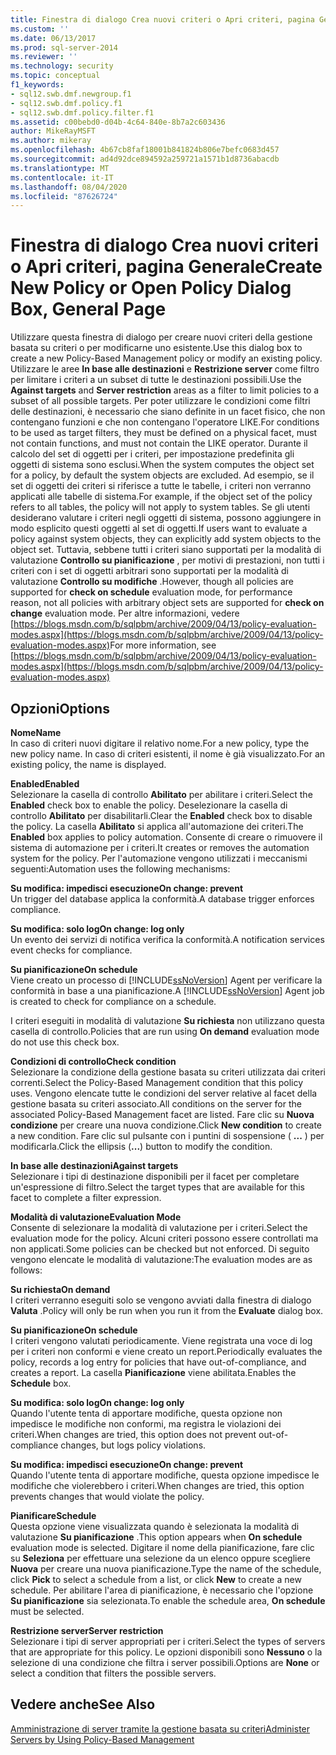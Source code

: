 ```yaml
---
title: Finestra di dialogo Crea nuovi criteri o Apri criteri, pagina Generale | Microsoft Docs
ms.custom: ''
ms.date: 06/13/2017
ms.prod: sql-server-2014
ms.reviewer: ''
ms.technology: security
ms.topic: conceptual
f1_keywords:
- sql12.swb.dmf.newgroup.f1
- sql12.swb.dmf.policy.f1
- sql12.swb.dmf.policy.filter.f1
ms.assetid: c00bebd0-d04b-4c64-840e-8b7a2c603436
author: MikeRayMSFT
ms.author: mikeray
ms.openlocfilehash: 4b67cb8faf18001b841824b806e7befc0683d457
ms.sourcegitcommit: ad4d92dce894592a259721a1571b1d8736abacdb
ms.translationtype: MT
ms.contentlocale: it-IT
ms.lasthandoff: 08/04/2020
ms.locfileid: "87626724"
---
```

# <a name="create-new-policy-or-open-policy-dialog-box-general-page"></a><span data-ttu-id="c070c-102">Finestra di dialogo Crea nuovi criteri o Apri criteri, pagina Generale</span><span class="sxs-lookup"><span data-stu-id="c070c-102">Create New Policy or Open Policy Dialog Box, General Page</span></span>
  <span data-ttu-id="c070c-103">Utilizzare questa finestra di dialogo per creare nuovi criteri della gestione basata su criteri o per modificarne uno esistente.</span><span class="sxs-lookup"><span data-stu-id="c070c-103">Use this dialog box to create a new Policy-Based Management policy or modify an existing policy.</span></span> <span data-ttu-id="c070c-104">Utilizzare le aree **In base alle destinazioni** e **Restrizione server** come filtro per limitare i criteri a un subset di tutte le destinazioni possibili.</span><span class="sxs-lookup"><span data-stu-id="c070c-104">Use the **Against targets** and **Server restriction** areas as a filter to limit policies to a subset of all possible targets.</span></span> <span data-ttu-id="c070c-105">Per poter utilizzare le condizioni come filtri delle destinazioni, è necessario che siano definite in un facet fisico, che non contengano funzioni e che non contengano l'operatore LIKE.</span><span class="sxs-lookup"><span data-stu-id="c070c-105">For conditions to be used as target filters, they must be defined on a physical facet, must not contain functions, and must not contain the LIKE operator.</span></span> <span data-ttu-id="c070c-106">Durante il calcolo del set di oggetti per i criteri, per impostazione predefinita gli oggetti di sistema sono esclusi.</span><span class="sxs-lookup"><span data-stu-id="c070c-106">When the system computes the object set for a policy, by default the system objects are excluded.</span></span>  <span data-ttu-id="c070c-107">Ad esempio, se il set di oggetti dei criteri si riferisce a tutte le tabelle, i criteri non verranno applicati alle tabelle di sistema.</span><span class="sxs-lookup"><span data-stu-id="c070c-107">For example, if the object set of the policy refers to all tables, the policy will not apply to system tables.</span></span> <span data-ttu-id="c070c-108">Se gli utenti desiderano valutare i criteri negli oggetti di sistema, possono aggiungere in modo esplicito questi oggetti al set di oggetti.</span><span class="sxs-lookup"><span data-stu-id="c070c-108">If users want to evaluate a policy against system objects, they can explicitly add system objects to the object set.</span></span> <span data-ttu-id="c070c-109">Tuttavia, sebbene tutti i criteri siano supportati per la modalità di valutazione **Controllo su pianificazione** , per motivi di prestazioni, non tutti i criteri con i set di oggetti arbitrari sono supportati per la modalità di valutazione **Controllo su modifiche** .</span><span class="sxs-lookup"><span data-stu-id="c070c-109">However, though all policies are supported for **check on schedule** evaluation mode, for performance reason, not all policies with arbitrary object sets are supported for **check on change** evaluation mode.</span></span> <span data-ttu-id="c070c-110">Per altre informazioni, vedere [https://blogs.msdn.com/b/sqlpbm/archive/2009/04/13/policy-evaluation-modes.aspx](https://blogs.msdn.com/b/sqlpbm/archive/2009/04/13/policy-evaluation-modes.aspx)</span><span class="sxs-lookup"><span data-stu-id="c070c-110">For more information, see [https://blogs.msdn.com/b/sqlpbm/archive/2009/04/13/policy-evaluation-modes.aspx](https://blogs.msdn.com/b/sqlpbm/archive/2009/04/13/policy-evaluation-modes.aspx)</span></span>  
  
## <a name="options"></a><span data-ttu-id="c070c-111">Opzioni</span><span class="sxs-lookup"><span data-stu-id="c070c-111">Options</span></span>  
 <span data-ttu-id="c070c-112">**Nome**</span><span class="sxs-lookup"><span data-stu-id="c070c-112">**Name**</span></span>  
 <span data-ttu-id="c070c-113">In caso di criteri nuovi digitare il relativo nome.</span><span class="sxs-lookup"><span data-stu-id="c070c-113">For a new policy, type the new policy name.</span></span> <span data-ttu-id="c070c-114">In caso di criteri esistenti, il nome è già visualizzato.</span><span class="sxs-lookup"><span data-stu-id="c070c-114">For an existing policy, the name is displayed.</span></span>  
  
 <span data-ttu-id="c070c-115">**Enabled**</span><span class="sxs-lookup"><span data-stu-id="c070c-115">**Enabled**</span></span>  
 <span data-ttu-id="c070c-116">Selezionare la casella di controllo **Abilitato** per abilitare i criteri.</span><span class="sxs-lookup"><span data-stu-id="c070c-116">Select the **Enabled** check box to enable the policy.</span></span> <span data-ttu-id="c070c-117">Deselezionare la casella di controllo **Abilitato** per disabilitarli.</span><span class="sxs-lookup"><span data-stu-id="c070c-117">Clear the **Enabled** check box to disable the policy.</span></span> <span data-ttu-id="c070c-118">La casella **Abilitato** si applica all'automazione dei criteri.</span><span class="sxs-lookup"><span data-stu-id="c070c-118">The **Enabled** box applies to policy automation.</span></span> <span data-ttu-id="c070c-119">Consente di creare o rimuovere il sistema di automazione per i criteri.</span><span class="sxs-lookup"><span data-stu-id="c070c-119">It creates or removes the automation system for the policy.</span></span> <span data-ttu-id="c070c-120">Per l'automazione vengono utilizzati i meccanismi seguenti:</span><span class="sxs-lookup"><span data-stu-id="c070c-120">Automation uses the following mechanisms:</span></span>  
  
 <span data-ttu-id="c070c-121">**Su modifica: impedisci esecuzione**</span><span class="sxs-lookup"><span data-stu-id="c070c-121">**On change: prevent**</span></span>  
 <span data-ttu-id="c070c-122">Un trigger del database applica la conformità.</span><span class="sxs-lookup"><span data-stu-id="c070c-122">A database trigger enforces compliance.</span></span>  
  
 <span data-ttu-id="c070c-123">**Su modifica: solo log**</span><span class="sxs-lookup"><span data-stu-id="c070c-123">**On change: log only**</span></span>  
 <span data-ttu-id="c070c-124">Un evento dei servizi di notifica verifica la conformità.</span><span class="sxs-lookup"><span data-stu-id="c070c-124">A notification services event checks for compliance.</span></span>  
  
 <span data-ttu-id="c070c-125">**Su pianificazione**</span><span class="sxs-lookup"><span data-stu-id="c070c-125">**On schedule**</span></span>  
 <span data-ttu-id="c070c-126">Viene creato un processo di [!INCLUDE[ssNoVersion](../../includes/ssnoversion-md.md)] Agent per verificare la conformità in base a una pianificazione.</span><span class="sxs-lookup"><span data-stu-id="c070c-126">A [!INCLUDE[ssNoVersion](../../includes/ssnoversion-md.md)] Agent job is created to check for compliance on a schedule.</span></span>  
  
 <span data-ttu-id="c070c-127">I criteri eseguiti in modalità di valutazione **Su richiesta** non utilizzano questa casella di controllo.</span><span class="sxs-lookup"><span data-stu-id="c070c-127">Policies that are run using **On demand** evaluation mode do not use this check box.</span></span>  
  
 <span data-ttu-id="c070c-128">**Condizioni di controllo**</span><span class="sxs-lookup"><span data-stu-id="c070c-128">**Check condition**</span></span>  
 <span data-ttu-id="c070c-129">Selezionare la condizione della gestione basata su criteri utilizzata dai criteri correnti.</span><span class="sxs-lookup"><span data-stu-id="c070c-129">Select the Policy-Based Management condition that this policy uses.</span></span> <span data-ttu-id="c070c-130">Vengono elencate tutte le condizioni del server relative al facet della gestione basata su criteri associato.</span><span class="sxs-lookup"><span data-stu-id="c070c-130">All conditions on the server for the associated Policy-Based Management facet are listed.</span></span> <span data-ttu-id="c070c-131">Fare clic su **Nuova condizione** per creare una nuova condizione.</span><span class="sxs-lookup"><span data-stu-id="c070c-131">Click **New condition** to create a new condition.</span></span> <span data-ttu-id="c070c-132">Fare clic sul pulsante con i puntini di sospensione ( **...** ) per modificarla.</span><span class="sxs-lookup"><span data-stu-id="c070c-132">Click the ellipsis (**...**) button to modify the condition.</span></span>  
  
 <span data-ttu-id="c070c-133">**In base alle destinazioni**</span><span class="sxs-lookup"><span data-stu-id="c070c-133">**Against targets**</span></span>  
 <span data-ttu-id="c070c-134">Selezionare i tipi di destinazione disponibili per il facet per completare un'espressione di filtro.</span><span class="sxs-lookup"><span data-stu-id="c070c-134">Select the target types that are available for this facet to complete a filter expression.</span></span>  
  
 <span data-ttu-id="c070c-135">**Modalità di valutazione**</span><span class="sxs-lookup"><span data-stu-id="c070c-135">**Evaluation Mode**</span></span>  
 <span data-ttu-id="c070c-136">Consente di selezionare la modalità di valutazione per i criteri.</span><span class="sxs-lookup"><span data-stu-id="c070c-136">Select the evaluation mode for the policy.</span></span> <span data-ttu-id="c070c-137">Alcuni criteri possono essere controllati ma non applicati.</span><span class="sxs-lookup"><span data-stu-id="c070c-137">Some policies can be checked but not enforced.</span></span> <span data-ttu-id="c070c-138">Di seguito vengono elencate le modalità di valutazione:</span><span class="sxs-lookup"><span data-stu-id="c070c-138">The evaluation modes are as follows:</span></span>  
  
 <span data-ttu-id="c070c-139">**Su richiesta**</span><span class="sxs-lookup"><span data-stu-id="c070c-139">**On demand**</span></span>  
 <span data-ttu-id="c070c-140">I criteri verranno eseguiti solo se vengono avviati dalla finestra di dialogo **Valuta** .</span><span class="sxs-lookup"><span data-stu-id="c070c-140">Policy will only be run when you run it from the **Evaluate** dialog box.</span></span>  
  
 <span data-ttu-id="c070c-141">**Su pianificazione**</span><span class="sxs-lookup"><span data-stu-id="c070c-141">**On schedule**</span></span>  
 <span data-ttu-id="c070c-142">I criteri vengono valutati periodicamente. Viene registrata una voce di log per i criteri non conformi e viene creato un report.</span><span class="sxs-lookup"><span data-stu-id="c070c-142">Periodically evaluates the policy, records a log entry for policies that have out-of-compliance, and creates a report.</span></span> <span data-ttu-id="c070c-143">La casella **Pianificazione** viene abilitata.</span><span class="sxs-lookup"><span data-stu-id="c070c-143">Enables the **Schedule** box.</span></span>  
  
 <span data-ttu-id="c070c-144">**Su modifica: solo log**</span><span class="sxs-lookup"><span data-stu-id="c070c-144">**On change: log only**</span></span>  
 <span data-ttu-id="c070c-145">Quando l'utente tenta di apportare modifiche, questa opzione non impedisce le modifiche non conformi, ma registra le violazioni dei criteri.</span><span class="sxs-lookup"><span data-stu-id="c070c-145">When changes are tried, this option does not prevent out-of-compliance changes, but logs policy violations.</span></span>  
  
 <span data-ttu-id="c070c-146">**Su modifica: impedisci esecuzione**</span><span class="sxs-lookup"><span data-stu-id="c070c-146">**On change: prevent**</span></span>  
 <span data-ttu-id="c070c-147">Quando l'utente tenta di apportare modifiche, questa opzione impedisce le modifiche che violerebbero i criteri.</span><span class="sxs-lookup"><span data-stu-id="c070c-147">When changes are tried, this option prevents changes that would violate the policy.</span></span>  
  
 <span data-ttu-id="c070c-148">**Pianificare**</span><span class="sxs-lookup"><span data-stu-id="c070c-148">**Schedule**</span></span>  
 <span data-ttu-id="c070c-149">Questa opzione viene visualizzata quando è selezionata la modalità di valutazione **Su pianificazione** .</span><span class="sxs-lookup"><span data-stu-id="c070c-149">This option appears when **On schedule** evaluation mode is selected.</span></span> <span data-ttu-id="c070c-150">Digitare il nome della pianificazione, fare clic su **Seleziona** per effettuare una selezione da un elenco oppure scegliere **Nuova** per creare una nuova pianificazione.</span><span class="sxs-lookup"><span data-stu-id="c070c-150">Type the name of the schedule, click **Pick** to select a schedule from a list, or click **New** to create a new schedule.</span></span> <span data-ttu-id="c070c-151">Per abilitare l'area di pianificazione, è necessario che l'opzione **Su pianificazione** sia selezionata.</span><span class="sxs-lookup"><span data-stu-id="c070c-151">To enable the schedule area, **On schedule** must be selected.</span></span>  
  
 <span data-ttu-id="c070c-152">**Restrizione server**</span><span class="sxs-lookup"><span data-stu-id="c070c-152">**Server restriction**</span></span>  
 <span data-ttu-id="c070c-153">Selezionare i tipi di server appropriati per i criteri.</span><span class="sxs-lookup"><span data-stu-id="c070c-153">Select the types of servers that are appropriate for this policy.</span></span> <span data-ttu-id="c070c-154">Le opzioni disponibili sono **Nessuno** o la selezione di una condizione che filtra i server possibili.</span><span class="sxs-lookup"><span data-stu-id="c070c-154">Options are **None** or select a condition that filters the possible servers.</span></span>  
  
## <a name="see-also"></a><span data-ttu-id="c070c-155">Vedere anche</span><span class="sxs-lookup"><span data-stu-id="c070c-155">See Also</span></span>  
 [<span data-ttu-id="c070c-156">Amministrazione di server tramite la gestione basata su criteri</span><span class="sxs-lookup"><span data-stu-id="c070c-156">Administer Servers by Using Policy-Based Management</span></span>](administer-servers-by-using-policy-based-management.md)  
  
  
